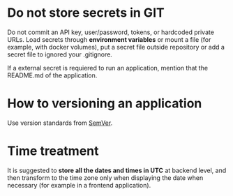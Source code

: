 # Do not store secrets in GIT

Do not commit an API key, user/password, tokens, or hardcoded private URLs.
Load secrets through **environment variables** or mount a file (for example, with docker volumes), put a secret file outside repository or add a secret file to ignored your .gitignore.

If a external secret is requiered to run an application, mention that the README.md of the application.

# How to versioning an application

Use version standards from [SemVer](https://semver.org/).

# Time treatment

It is suggested to **store all the dates and times in UTC** at backend level, and then transform to the time zone only when displaying the date when necessary (for example in a frontend application).

